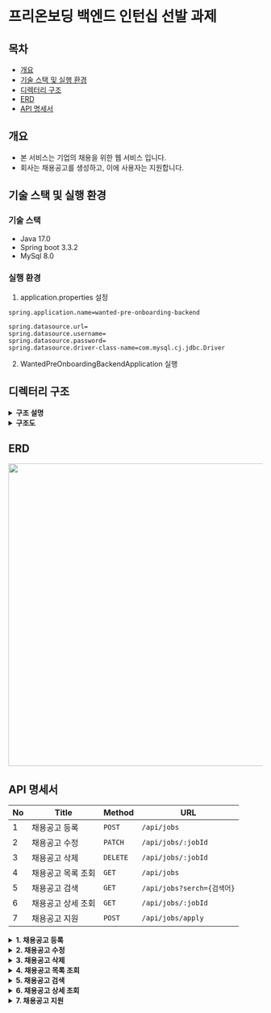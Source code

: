 # 프리온보딩 백엔드 인턴십 선발 과제

## 목차 

* [개요](#개요)
* [기술 스택 및 실행 환경](#기술-스택-및-실행-환경)
* [디렉터리 구조](#디렉터리-구조)
* [ERD](#erd)
* [API 명세서](#api-명세서)
  
## 개요

- 본 서비스는 기업의 채용을 위한 웹 서비스 입니다.
- 회사는 채용공고를 생성하고, 이에 사용자는 지원합니다.

## 기술 스택 및 실행 환경

### 기술 스택

- Java 17.0
- Spring boot 3.3.2
- MySql 8.0

### 실행 환경
1. application.properties 설정
```
spring.application.name=wanted-pre-onboarding-backend

spring.datasource.url=
spring.datasource.username=
spring.datasource.password=
spring.datasource.driver-class-name=com.mysql.cj.jdbc.Driver
```
2. WantedPreOnboardingBackendApplication 실행

## 디렉터리 구조

<details>
<summary><strong>구조 설명</strong></summary>
<div markdown="1">
<br>
디렉터리 구조는 크게 domain과 global로 구분합니다. 
  
- domain : 서비스의 핵심 비즈니스 로직 코드가 도메인별로 구현되어 있습니다.
- global : 핵심 비즈니스 로직에 종속적이지 않고 전역에서 사용할 수 있는 리스폰스 형식, 예외 처리 등을 관리합니다.

### domain

구현해야할 비즈니스 로직에 맞춰 도메인을 구분하였습니다. 도메인의 종류는 아래와 같습니다.
- company : 회사
- job : 채용공고
- job_application_history : 채용공고 지원내역
- user : 사용자

도메인의 하위 패키지는 동일하게 구성되어 있습니다.
- controller : MVC의 controller 레벨의 역할을 수행합니다. 사용자 요청이 진입하는 지점이며 적합한 처리 로직에 분기를 해주는 기능을 수행합니다.
- dto : 해당 도메인에서 비즈니스 로직을 수행할 때 사용하는 dto를 관리합니다. 사용자 요청으로 들어오는 request, 요청에 대한 결과를 담은 response 객체를 주로 관리합니다.
- entity : 해당 도메인에서 핵심으로 사용하는 DB 테이블과 매칭되는 클래스를 관리합니다. entity는 매칭되는 테이블과 동일한 property를 가지고 있습니다.
- repository : Spring Data JPA 구현에 필요한 repository 인터페이스를 관리합니다.
- service : 해당 도메인에서 사용자 요청을 적합한 비즈니스 로직을 통해 필요한 데이터로 가공하는 역할을 수행합니다.
- exception : 해당 도메인에서 발생 가능한 사용자 정의 예외 클래스를 관리합니다.

### global

global은 domain이 공통으로 사용하는 error, util을 관리합니다.

- error : 예외 처리를 관리합니다. GlobalExceptionHandler로 발생한 예외를 domain이 직접 처리하지 않고 전역에서 처리할 수 있도록 구현했습니다.
- util : ApiUtils로 API에서 공통으로 사용하는 response 형식을 관리합니다.
</details>

<details>
<summary><strong>구조도</strong></summary>
<div markdown="1">
  
```
src
├── main
│   ├── java
│   │   └── com
│   │       └── example
│   │           └── wanted_pre_onboarding_backend
│   │               ├── WantedPreOnboardingBackendApplication.java
│   │               ├── domain
│   │               │   ├── company
│   │               │   │   ├── entity
│   │               │   │   │   └── Company.java
│   │               │   │   └── repository
│   │               │   │       └── CompanyRepository.java
│   │               │   ├── job
│   │               │   │   ├── controller
│   │               │   │   │   └── JobController.java
│   │               │   │   ├── dto
│   │               │   │   │   ├── ApplyJobRequestDto.java
│   │               │   │   │   ├── ApplyJobResponseDto.java
│   │               │   │   │   ├── JobDetailResponseDto.java
│   │               │   │   │   ├── JobInfoResponseDto.java
│   │               │   │   │   ├── JobResponseDto.java
│   │               │   │   │   ├── RegisterJobRequestDto.java
│   │               │   │   │   └── UpdateJobRequestDto.java
│   │               │   │   ├── entity
│   │               │   │   │   └── Job.java
│   │               │   │   ├── exception
│   │               │   │   │   ├── CompanyNotFoundException.java
│   │               │   │   │   ├── JobApplicationDuplicatedException.java
│   │               │   │   │   ├── JobNotFoundException.java
│   │               │   │   │   └── UserNotFoundException.java
│   │               │   │   ├── repository
│   │               │   │   │   └── JobRepository.java
│   │               │   │   └── service
│   │               │   │       └── JobService.java
│   │               │   ├── job_application_history
│   │               │   │   ├── entity
│   │               │   │   │   └── JobApplicationHistory.java
│   │               │   │   ├── repository
│   │               │   │   │   └── JobApplicaionHistoryRepository.java
│   │               │   │   └── service
│   │               │   │       └── JobApplicationHistoryService.java
│   │               │   └── user
│   │               │       ├── entity
│   │               │       │   └── User.java
│   │               │       └── repository
│   │               │           └── UserRepository.java
│   │               └── global
│   │                   ├── error
│   │                   │   └── GlobalExceptionHandler.java
│   │                   └── util
│   │                       └── ApiUtils.java
│   └── resources
│       ├── application.properties
│       ├── static
│       └── templates
└── test
    └── java
        └── com
            └── example
                └── wanted_pre_onboarding_backend
                    ├── WantedPreOnboardingBackendApplicationTests.java
                    └── domain
                        ├── company
                        │   └── repository
                        │       └── CompanyRepositoryTest.java
                        ├── job
                        │   ├── controller
                        │   │   └── JobControllerTest.java
                        │   ├── repository
                        │   │   └── JobRepositoryTest.java
                        │   └── service
                        │       └── JobServiceTest.java
                        └── job_application_history
                            ├── repository
                            │   └── JobApplicaionHistoryRepositoryTest.java
                            └── service
                                └── JobApplicationHistoryServiceTest.java
```

</details>

## ERD

<img src = "https://github.com/user-attachments/assets/760523f0-d45e-4a23-b88e-f1d915b48d61" width="600">

## API 명세서

| No | Title      | Method   | URL                     | 
|----|------------|----------|-------------------------|
| 1  | 채용공고 등록    | `POST`   | `/api/jobs`             | 
| 2  | 채용공고 수정    | `PATCH`  | `/api/jobs/:jobId`      |   
| 3  | 채용공고 삭제    | `DELETE` | `/api/jobs/:jobId`      |    
| 4  | 채용공고 목록 조회 | `GET`    | `/api/jobs`             |    
| 5  | 채용공고 검색    | `GET`    | `/api/jobs?serch={검색어}` |    
| 6  | 채용공고 상세 조회 | `GET`    | `/api/jobs/:jobId`      |     
| 7  | 채용공고 지원    | `POST`   | `/api/jobs/apply`       | 

<details>
<summary><strong>1. 채용공고 등록</strong></summary>
<div markdown="1">
<br>

회사는 아래 데이터와 같이 채용공고를 등록합니다.

#### URL
```
POST /api/jobs
```

#### Request Body
```json
{
    "company_id": 1,
    "position": "백엔드 주니어 개발자",
    "reward": 1000000,
    "detail": "원티드랩에서 백엔드 주니어 개발자를 채용합니다. 자격요건은..",
    "skill": "Python"
}
```
#### Success Response
- Status Code : 201
```json
{
  "success": true,
  "response": {
    "id": 1,
    "companyId": 1,
    "position": "백엔드 주니어 개발자",
    "reward": 1000000,
    "detail": "원티드랩에서 백엔드 주니어 개발자를 채용합니다. 자격요건은..",
    "skill": "Python",
    "createdAt": "2024-07-31 11:27:16",
    "updatedAt": "2024-07-31 11:27:16",
  },
  "error": null
}
```

#### Fail Response

1. 존재하지 않은 회사 아이디일 경우
- Status Code : 404
```json
{
    "success": false,
    "response" : null,
    "error": {
        "message": "회사가 존재하지 않습니다.",
        "httpStatus": "NOT_FOUND"
    }
}
```

2. 유효하지 않은 필드값일 경우
- Status Code : 400

```json
{
  "success": false,
  "response": null,
  "error": {
    "message": {
      "reward": "보상금은 0이상의 숫자여야 합니다.",
      "companyId": "회사 아이디는 필수 요소입니다." or "회사 아이디는 1이상의 숫자여야 합니다.",
      "position": "포지션은 필수 요소입니다."
    },
    "httpStatus": "BAD_REQUEST"
  }
}
```
</details>

<details>
<summary><strong>2. 채용공고 수정</strong></summary>
<div markdown="1">
<br>

회사는 아래 데이터와 같이 채용공고를 수정합니다.
(회사 id 이외 모두 수정 가능합니다.)

#### URL
```
PATCH /api/jobs/:jobId
```

#### Request Body
```json
{
    "position": "백엔드 주니어 개발자",
    "reward": 1500000, # 변경됨
    "detail": "원티드랩에서 백엔드 주니어 개발자를 '적극' 채용합니다. 자격요건은..", # 변경됨
    "skill": "Python"
}
```
or
```json
{
    "position": "백엔드 주니어 개발자",
    "reward": 1000000,
    "detail": "원티드랩에서 백엔드 주니어 개발자를 채용합니다. 자격요건은..",
    "skill": "Django" # 변경됨
}
```

#### Success Response

- Status Code : 200
```json
{
    "success": true,
    "response": {
        "id": 1,
        "companyId": 1,
        "position": "백엔드 주니어 개발자",
        "reward": 1500000,
        "detail": "원티드랩에서 백엔드 주니어 개발자를 '적극' 채용합니다. 자격요건은..",
        "skill": "Python",
        "createdAt": "2024-07-31 13:04:01",
        "updatedAt": "2024-07-31 19:05:36",
    },
    "error": null
}
```

#### Fail Response

1. 존재하지 않은 채용공고 아이디일 경우
- Status Code : 404
```json
{
    "success": false,
    "response": null,
    "error": {
        "message": "0번 채용공고가 존재하지 않습니다.",
        "httpStatus": "NOT_FOUND"
    }
}
```

2. 유효하지 않은 필드값일 경우
- Status Code : 400
```json
{
  "success": false,
  "response": null,
  "error": {
    "message": {
      "reward": "보상금은 0이상의 숫자여야 합니다.",
      "position": "포지션은 필수 요소입니다."
    },
    "httpStatus": "BAD_REQUEST"
  }
}
```

</details>

<details>
<summary><strong>3. 채용공고 삭제</strong></summary>
<div markdown="1">
<br>

DB에서 삭제됩니다.

#### URL
```
DELETE /api/jobs/:jobId
```

#### Success Response
- Status Code : 200
```json
{
  "success": true,
  "response": "1번 채용공고가 삭제되었습니다.",
  "error": null
}
```

#### Fail Response
1. 존재하지 않은 채용공고 아이디일 경우
- Status Code : 404
```json
{
    "success": false,
    "response": null,
    "error": {
        "message": "0번 채용공고가 존재하지 않습니다.",
        "httpStatus": "NOT_FOUND"
    }
}
```

</details>

<details>
<summary><strong>4. 채용공고 목록 조회</strong></summary>
<div markdown="1">
<br>

사용자는 채용공고 목록을 아래와 같이 확인할 수 있습니다.

#### URL
```
get /api/jobs
```

#### Success Response
- Status Code : 200
```json
{
    "success": true,
    "response": [
        {
            "jobId": 1,
            "companyName": "원티드",
            "nation": "한국",
            "area": "서울",
            "position": "백엔드 주니어 개발자",
            "reward": 1500000,
            "skill": "Python"
        },
        {
            "jobId": 2,
            "companyName": "네이버",
            "nation": "한국",
            "area": "판교",
            "position": "Django 백엔드 개발자",
            "reward": 1000000,
            "skill": "Django"
        }
    ],
    "error": null
}
```

* 채용공고 목록이 비었을 경우
```json
{
    "success": true,
    "response": [],
    "error": null
}
```

</details>

<details>
<summary><strong>5. 채용공고 검색</strong></summary>
<div markdown="1">
<br>

사용자는 (회사명, 국가, 지역, 채용 포지션, 사용 기술에) 검색어가 포함된 채용공고 목록을 아래와 같이 확인할 수 있습니다.

### URL
```
/api/jobs?serch=Django
```

### Success Response
- Status Code : 200
```json
{
  "success": true,
  "response": [
    {
      "jobId": 11,
      "companyName": "네이버",
      "nation": "한국",
      "area": "판교",
      "position": "Django 백엔드 개발자",
      "reward": 1000000,
      "skill": "Python"
    },
    {
      "jobId": 12,
      "companyName": "원티드",
      "nation": "한국",
      "area": "서울",
      "position": "Python 백엔드 개발자",
      "reward": 1000000,
      "skill": "Django"
    },
    {
      "jobId": 17,
      "companyName": "구글",
      "nation": "미국",
      "area": "뉴욕",
      "position": "Django 백엔드 개발자",
      "reward": 1000000,
      "skill": "Django"
    }
  ],
  "error": null
}
```

* 검색한 채용공고 목록이 비었을 경우
```json
{
    "success": true,
    "response": [],
    "error": null
}
```

</details>

<details>
<summary><strong>6. 채용공고 상세 조회</strong></summary>
<div markdown="1">
<br>

사용자는 채용상세 페이지를 아래와 같이 확인할 수 있습니다.
- “채용내용”이 추가적으로 담겨있음.
- 해당 회사가 올린 다른 채용공고 가 추가적으로 포함됩니다

### URL
```
GET /api/jobs/:jobId
```

### Success Response

```json
{
  "success": true,
  "response": {
    "jobId": 10,
    "companyName": "원티드",
    "nation": "한국",
    "area": "서울",
    "position": "백엔드 주니어 개발자",
    "reward": 1500000,
    "detail": "원티드랩에서 백엔드 주니어 개발자를 채용합니다. 자격요건은..",
    "skill": "Python",
    "otherJobIds": [
      12,
      13,
      14
    ]
  },
  "error": null
}
```

#### Fail Response
1. 존재하지 않은 채용공고 아이디일 경우
- Status Code : 404
```json
{
    "success": false,
    "response": null,
    "error": {
        "message": "0번 채용공고가 존재하지 않습니다.",
        "httpStatus": "NOT_FOUND"
    }
}
```

</details>

<details>
<summary><strong>7. 채용공고 지원</strong></summary>
<div markdown="1">
<br>

사용자는 채용공고에 아래와 같이 지원합니다.
사용자는 1회만 지원 가능합니다.

### URL
```
POST /api/jobs/apply
```

### Request Body
```json
{
  "job_id": 1,
  "user_id": 2
}
```

### Success Response
- Status Code : 201
```json
{
  "success": true,
  "response": {
    "id": 2,
    "jobId": 1,
    "userId": 2,
    "createdAt": "2024-08-05 14:54:22"
  },
  "error": null
}
```

### Fail Response

1. 유효하지 않은 필드값일 경우
- Status Code : 400
```json
{
    "success": false,
    "response": null,
    "error": {
        "message": {
            "jobId": "채용공고 아이디는 1이상의 숫자여야 합니다.",
            "userId": "유저 아이디는 1이상의 숫자여야 합니다."
        },
        "httpStatus": "BAD_REQUEST"
    }
}
```

2. 존재하지 않은 채용공고 아이디일 경우
- Status Code : 404
```json
{
    "success": false,
    "response": null,
    "error": {
        "message": "1번 채용공고가 존재하지 않습니다.",
        "httpStatus": "NOT_FOUND"
    }
}
```

3. 존재하지 않은 유저 아이디일 경우
- Status Code : 404
```json
{
    "success": false,
    "response": null,
    "error": {
        "message": "2번 유저가 존재하지 않습니다.",
        "httpStatus": "NOT_FOUND"
    }
}
```

4. 이미 지원한 경우
- Status Code : 409
```json
{
    "success": false,
    "response": null,
    "error": {
        "message": "이미 지원한 채용공고 입니다.",
        "httpStatus": "CONFILCT"
    }
}
```

</details>


